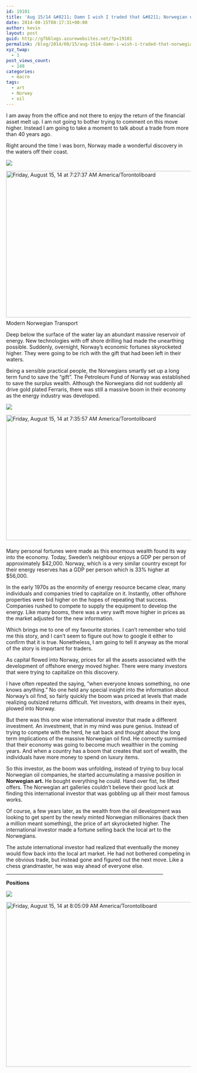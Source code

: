 ```yaml
---
id: 19101
title: 'Aug 15/14 &#8211; Damn I wish I traded that &#8211; Norwegian edition'
date: 2014-08-15T08:17:31+00:00
author: kevin
layout: post
guid: http://gfbblogs.azurewebsites.net/?p=19101
permalink: /blog/2014/08/15/aug-1514-damn-i-wish-i-traded-that-norwegian-edition/
xyz_twap:
  - 1
post_views_count:
  - 148
categories:
  - macro
tags:
  - art
  - Norway
  - oil
---
```

I am away from the office and not there to enjoy the return of the financial asset melt up. I am not going to bother trying to comment on this move higher. Instead I am going to take a moment to talk about a trade from more than 40 years ago.

Right around the time I was born, Norway made a wonderful discovery in the waters off their coast. 


  <img src="http://themacrotourist.com/pictures/Azure/BikeAug1514.jpg"><img class="size-full wp-image-14271" style="padding-top: 1.0em;padding-bottom: 0.5em;" alt="Friday, August 15, 14 at 7:27:37 AM America/Torontoliboard" src="http://themacrotourist.com/pictures/Azure/BikeAug1514.jpg" width="600" height="400" />Modern Norwegian Transport</a>
</div>

Deep below the surface of the water lay an abundant massive reservoir of energy. New technologies with off shore drilling had made the unearthing possible. Suddenly, overnight, Norway&#8217;s economic fortunes skyrocketed higher. They were going to be rich with the gift that had been left in their waters.

Being a sensible practical people, the Norwegians smartly set up a long term fund to save the &#8220;gift&#8221;. The Petroleum Fund of Norway was established to save the surplus wealth. Although the Norwegians did not suddenly all drive gold plated Ferraris, there was still a massive boom in their economy as the energy industry was developed.


  <img src="http://themacrotourist.com/pictures/Azure/NorwayAug1514.png"><img class="size-full wp-image-14271" style="padding-top: 1.0em;padding-bottom: 0.5em;" alt="Friday, August 15, 14 at 7:35:57 AM America/Torontoliboard" src="http://themacrotourist.com/pictures/Azure/NorwayAug1514.png" width="600" height="342">

Many personal fortunes were made as this enormous wealth found its way into the economy. Today, Sweden&#8217;s neighbour enjoys a GDP per person of approximately $42,000. Norway, which is a very similar country except for their energy reserves has a GDP per person which is 33% higher at $56,000. 

In the early 1970s as the enormity of energy resource became clear, many individuals and companies tried to capitalize on it. Instantly, other offshore properties were bid higher on the hopes of repeating that success. Companies rushed to compete to supply the equipment to develop the energy. Like many booms, there was a very swift move higher in prices as the market adjusted for the new information.

Which brings me to one of my favourite stories. I can&#8217;t remember who told me this story, and I can&#8217;t seem to figure out how to google it either to confirm that it is true. Nonetheless, I am going to tell it anyway as the moral of the story is important for traders.

As capital flowed into Norway, prices for all the assets associated with the development of offshore energy moved higher. There were many investors that were trying to capitalize on this discovery. 

I have often repeated the saying, &#8220;when everyone knows something, no one knows anything.&#8221; No one held any special insight into the information about Norway&#8217;s oil find, so fairly quickly the boom was priced at levels that made realizing outsized returns difficult. Yet investors, with dreams in their eyes, plowed into Norway.

But there was this one wise international investor that made a different investment. An investment, that in my mind was pure genius. Instead of trying to compete with the herd, he sat back and thought about the long term implications of the massive Norwegian oil find. He correctly surmised that their economy was going to become much wealthier in the coming years. And when a country has a boom that creates that sort of wealth, the individuals have more money to spend on luxury items. 

So this investor, as the boom was unfolding, instead of trying to buy local Norwegian oil companies, he started accumulating a massive position in **Norwegian art.** He bought everything he could. Hand over fist, he lifted offers. The Norwegian art galleries couldn&#8217;t believe their good luck at finding this international investor that was gobbling up all their most famous works. 

Of course, a few years later, as the wealth from the oil development was looking to get spent by the newly minted Norwegian millionaires (back then a million meant something), the price of art skyrocketed higher. The international investor made a fortune selling back the local art to the Norwegians. 

The astute international investor had realized that eventually the money would flow back into the local art market. He had not bothered competing in the obvious trade, but instead gone and figured out the next move. Like a chess grandmaster, he was way ahead of everyone else.

<hr size="3" width="85%" />

**Positions**


  <img src="http://themacrotourist.com/pictures/Azure/PositionsAug1314.png"><img class="size-full wp-image-14271" style="padding-top: 1.0em;padding-bottom: 0.5em;" alt="Friday, August 15, 14 at 8:05:09 AM America/Torontoliboard" src="http://themacrotourist.com/pictures/Azure/PositionsAug1314.png" width="600" height="450"></p>